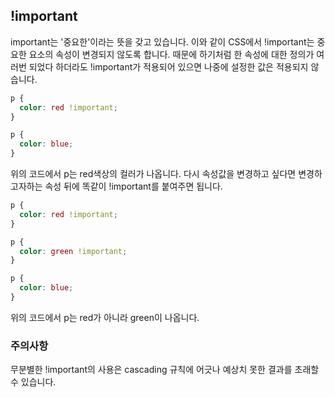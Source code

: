## !important

important는 '중요한'이라는 뜻을 갖고 있습니다.
이와 같이 CSS에서 !important는 중요한 요소의 속성이 변경되지 않도록 합니다.
때문에 하기처럼 한 속성에 대한 정의가 여러번 되었다 하더라도 !important가 적용되어 있으면 나중에 설정한 값은 적용되지 않습니다.

```css
p {
  color: red !important;
}

p {
  color: blue;
}
```

위의 코드에서 p는 red색상의 컬러가 나옵니다.
다시 속성값을 변경하고 싶다면 변경하고자하는 속성 뒤에 똑같이 !important를 붙여주면 됩니다.

```css
p {
  color: red !important;
}

p {
  color: green !important;
}

p {
  color: blue;
}
```

위의 코드에서 p는 red가 아니라 green이 나옵니다.

### 주의사항

무분별한 !important의 사용은 cascading 규칙에 어긋나 예상치 못한 결과를 초래할 수 있습니다.
